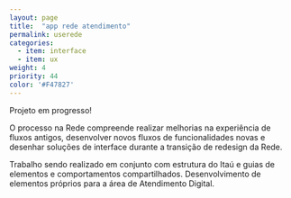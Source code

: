 ```yaml
---
layout: page
title:  "app rede atendimento"
permalink: userede
categories:
  - item: interface
  - item: ux
weight: 4
priority: 44
color: '#F47827'
---
```


Projeto em progresso!

O processo na Rede compreende realizar melhorias na experiência de fluxos antigos, desenvolver novos fluxos de funcionalidades novas e desenhar soluções de interface durante a transição de redesign da Rede.

Trabalho sendo realizado em conjunto com estrutura do Itaú e guias de elementos e comportamentos compartilhados. Desenvolvimento de elementos próprios para a área de Atendimento Digital.
